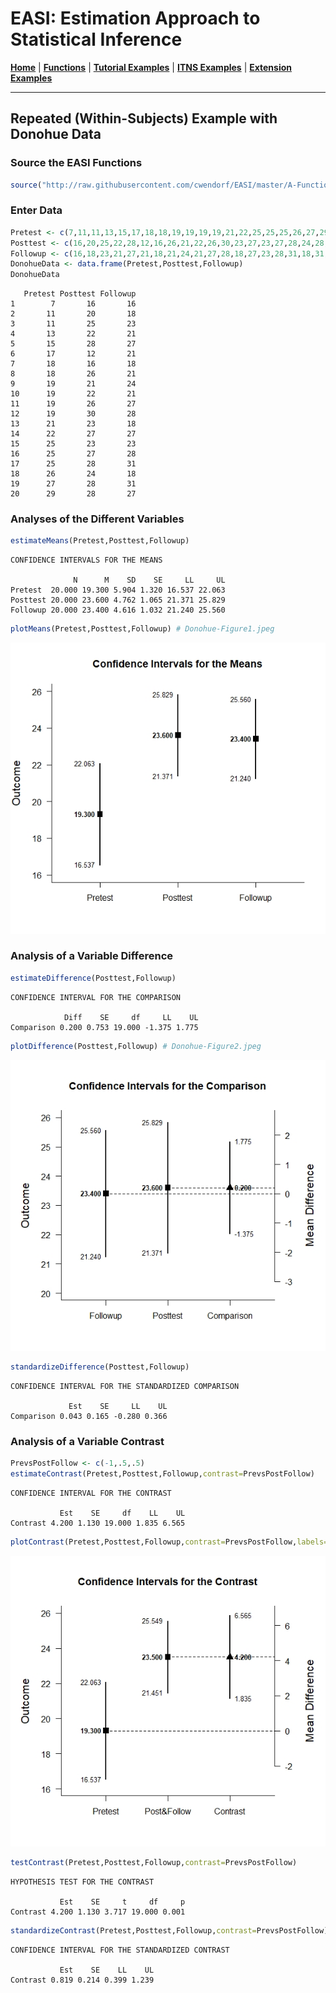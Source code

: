 # EASI: Estimation Approach to Statistical Inference

[**Home**](https://github.com/cwendorf/EASI/) | 
[**Functions**](https://github.com/cwendorf/EASI/tree/master/A-Functions) | 
[**Tutorial Examples**](https://github.com/cwendorf/EASI/tree/master/B-TutorialExamples) | 
[**ITNS Examples**](https://github.com/cwendorf/EASI/tree/master/C-ITNSExamples) | 
[**Extension Examples**](https://github.com/cwendorf/EASI/tree/master/D-ExtensionExamples)

---

## Repeated (Within-Subjects) Example with Donohue Data

### Source the EASI Functions

```r
source("http://raw.githubusercontent.com/cwendorf/EASI/master/A-Functions/ALL-EASI-FUNCTIONS.R")
```

### Enter Data

```r
Pretest <- c(7,11,11,13,15,17,18,18,19,19,19,19,21,22,25,25,25,26,27,29)
Posttest <- c(16,20,25,22,28,12,16,26,21,22,26,30,23,27,23,27,28,24,28,28)
Followup <- c(16,18,23,21,27,21,18,21,24,21,27,28,18,27,23,28,31,18,31,27)
DonohueData <- data.frame(Pretest,Posttest,Followup)
DonohueData
```
```
   Pretest Posttest Followup
1        7       16       16
2       11       20       18
3       11       25       23
4       13       22       21
5       15       28       27
6       17       12       21
7       18       16       18
8       18       26       21
9       19       21       24
10      19       22       21
11      19       26       27
12      19       30       28
13      21       23       18
14      22       27       27
15      25       23       23
16      25       27       28
17      25       28       31
18      26       24       18
19      27       28       31
20      29       28       27
```

### Analyses of the Different Variables

```r
estimateMeans(Pretest,Posttest,Followup)
```
```
CONFIDENCE INTERVALS FOR THE MEANS

              N      M    SD    SE     LL     UL
Pretest  20.000 19.300 5.904 1.320 16.537 22.063
Posttest 20.000 23.600 4.762 1.065 21.371 25.829
Followup 20.000 23.400 4.616 1.032 21.240 25.560
```
```r
plotMeans(Pretest,Posttest,Followup) # Donohue-Figure1.jpeg
```
<kbd><img src="Donohue-Figure1.jpeg"></kbd>
 
### Analysis of a Variable Difference

```r
estimateDifference(Posttest,Followup)
```
```
CONFIDENCE INTERVAL FOR THE COMPARISON

            Diff    SE     df     LL    UL
Comparison 0.200 0.753 19.000 -1.375 1.775
```
```r
plotDifference(Posttest,Followup) # Donohue-Figure2.jpeg
```
<kbd><img src="Donohue-Figure2.jpeg"></kbd>
```r
standardizeDifference(Posttest,Followup)
```
```
CONFIDENCE INTERVAL FOR THE STANDARDIZED COMPARISON

             Est    SE     LL    UL
Comparison 0.043 0.165 -0.280 0.366
```

### Analysis of a Variable Contrast

```r
PrevsPostFollow <- c(-1,.5,.5)
estimateContrast(Pretest,Posttest,Followup,contrast=PrevsPostFollow)
```
```
CONFIDENCE INTERVAL FOR THE CONTRAST

           Est    SE     df    LL    UL
Contrast 4.200 1.130 19.000 1.835 6.565
```
```r
plotContrast(Pretest,Posttest,Followup,contrast=PrevsPostFollow,labels=c("Pretest","Post&Follow")) # Donohue-Figure3.jpeg
```
<kbd><img src="Donohue-Figure3.jpeg"></kbd>
```r
testContrast(Pretest,Posttest,Followup,contrast=PrevsPostFollow)
```
```
HYPOTHESIS TEST FOR THE CONTRAST

           Est    SE     t     df     p
Contrast 4.200 1.130 3.717 19.000 0.001
```
```r
standardizeContrast(Pretest,Posttest,Followup,contrast=PrevsPostFollow)
```
```
CONFIDENCE INTERVAL FOR THE STANDARDIZED CONTRAST

           Est    SE    LL    UL
Contrast 0.819 0.214 0.399 1.239
```
